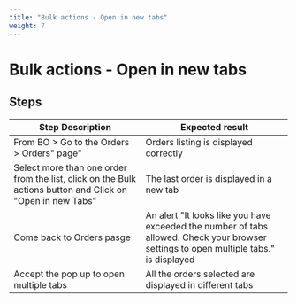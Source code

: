 ```yaml
---
title: "Bulk actions - Open in new tabs"
weight: 7
---
```


# Bulk actions - Open in new tabs
## Steps
| Step Description | Expected result |
| ----- | ----- |
| From BO > Go to the Orders > Orders" page" | Orders listing is displayed correctly |
| Select more than one order from the list, click on the Bulk actions button and Click on "Open in new Tabs" | The last order is displayed in a new tab |
| Come back to Orders pasge | An alert "It looks like you have exceeded the number of tabs allowed. Check your browser settings to open multiple tabs." is displayed |
| Accept the pop up to open multiple tabs | All the orders selected are displayed in different tabs |
